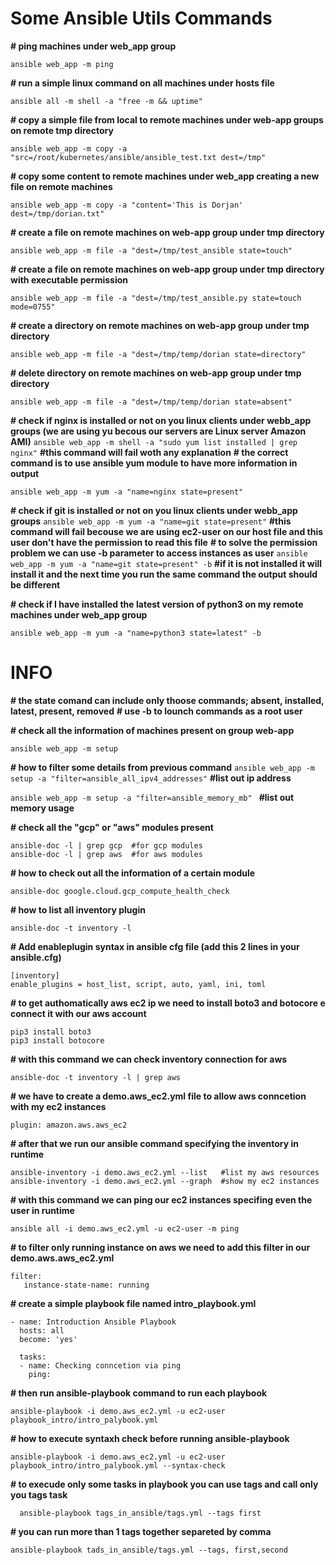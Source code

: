 # Some Ansible Utils Commands
**# ping machines under web_app group**

    ansible web_app -m ping

**# run a simple linux command on all machines under hosts file**

    ansible all -m shell -a "free -m && uptime"

**# copy a simple file from local to remote machines under web-app groups on remote tmp directory**

    ansible web_app -m copy -a "src=/root/kubernetes/ansible/ansible_test.txt dest=/tmp"

**# copy some content to remote machines under web_app creating a new file on remote machines**

    ansible web_app -m copy -a "content='This is Dorjan' dest=/tmp/dorian.txt"

**# create a file on remote machines on web-app group under tmp directory**

    ansible web_app -m file -a "dest=/tmp/test_ansible state=touch"

**# create a file on remote machines on web-app group under tmp directory with executable permission**

    ansible web_app -m file -a "dest=/tmp/test_ansible.py state=touch mode=0755"

**# create a directory on remote machines on web-app group under tmp directory**

    ansible web_app -m file -a "dest=/tmp/temp/dorian state=directory"

**# delete directory on remote machines on web-app group under tmp directory**

    ansible web_app -m file -a "dest=/tmp/temp/dorian state=absent"

**# check if nginx is installed or not on you linux clients under webb_app groups (we are using yu becous our servers are Linux server Amazon AMI)**
`ansible web_app -m shell -a "sudo yum list installed | grep nginx"` **#this command will fail woth any explanation**
**# the correct command is to use ansible yum module to have more information in output**

    ansible web_app -m yum -a "name=nginx state=present"

**# check if git is installed or not on you linux clients under webb_app groups**
`ansible web_app -m yum -a "name=git state=present"` **#this command will fail becouse we are using ec2-user on our host file and this user don't have the permission to read this file**
**# to solve the permission problem we can use -b parameter to access instances as user**
`ansible web_app -m yum -a "name=git state=present" -b` **#if it is not installed it will install it and the next time you run the same command the output should be different**

**# check if I have installed the latest version of python3 on my remote machines under web_app group**

    ansible web_app -m yum -a "name=python3 state=latest" -b

# INFO
**# the state comand can include only thoose commands; absent, installed, latest, present, removed** 
**# use -b to lounch commands as a root user**

**# check all the information of machines present on group web-app**

    ansible web_app -m setup

**# how to filter some details from previous command**
`ansible web_app -m setup -a "filter=ansible_all_ipv4_addresses"`  **#list out ip address**

   `ansible web_app -m setup -a "filter=ansible_memory_mb" ` **#list out memory usage**

**# check all the "gcp" or "aws" modules present**

    ansible-doc -l | grep gcp  #for gcp modules
    ansible-doc -l | grep aws  #for aws modules

**# how to check out all the information of a certain module**

    ansible-doc google.cloud.gcp_compute_health_check

**# how to list all inventory plugin**

    ansible-doc -t inventory -l

**# Add enableplugin syntax in ansible cfg file (add this 2 lines in your ansible.cfg)**

    [inventory]
    enable_plugins = host_list, script, auto, yaml, ini, toml

**# to get authomatically aws ec2 ip we need to install boto3 and botocore e connect it with our aws account**

    pip3 install boto3
    pip3 install botocore

**# with this command we can check inventory connection for aws**

    ansible-doc -t inventory -l | grep aws

**# we have to create a demo.aws_ec2.yml file to allow aws conncetion with my ec2 instances**

    plugin: amazon.aws.aws_ec2

**# after that we run our ansible command specifying the inventory in runtime**

    ansible-inventory -i demo.aws_ec2.yml --list   #list my aws resources
    ansible-inventory -i demo.aws_ec2.yml --graph  #show my ec2 instances

**# with this command we can ping our ec2 instances specifing even the user in runtime**

    ansible all -i demo.aws_ec2.yml -u ec2-user -m ping

**# to filter only running instance on aws we need to add this filter in our demo.aws.aws_ec2.yml**

    filter:
       instance-state-name: running

**# create a simple playbook file named intro_playbook.yml**

    - name: Introduction Ansible Playbook
      hosts: all
      become: 'yes'
    
      tasks:
      - name: Checking conncetion via ping
        ping:


**# then run ansible-playbook command to run each playbook**

    ansible-playbook -i demo.aws_ec2.yml -u ec2-user playbook_intro/intro_palybook.yml

**# how to execute syntaxh check before running ansible-playbook**

    ansible-playbook -i demo.aws_ec2.yml -u ec2-user playbook_intro/intro_palybook.yml --syntax-check

**# to execude only some tasks in playbook you can use tags and call only you tags task**

      ansible-playbook tags_in_ansible/tags.yml --tags first

**# you can run more than 1 tags together separeted by comma**

    ansible-playbook tads_in_ansible/tags.yml --tags, first,second
